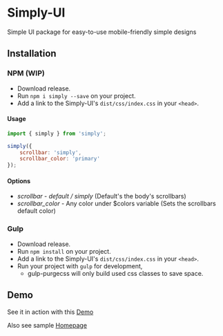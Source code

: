 # Simply-UI
Simple UI package for easy-to-use mobile-friendly simple designs

## Installation

### NPM (WIP)
- Download release.
- Run `npm i simply --save` on your project.
- Add a link to the Simply-UI's `dist/css/index.css` in your `<head>`.

#### Usage
``` javascript
import { simply } from 'simply';

simply({
    scrollbar: 'simply',
    scrollbar_color: 'primary'
});
```
#### Options

* *scrollbar* - _default / simply_ (Default's the body's scrollbars) 
* *scrollbar_color* - Any color under $colors variable (Sets the scrollbars default color) 

### Gulp
- Download release.
- Run `npm install` on your project.
- Add a link to the Simply-UI's `dist/css/index.css` in your `<head>`.
- Run your project with `gulp` for development,
  - gulp-purgecss will only build used css classes to save space.
## Demo

See it in action with this [Demo](https://benjamin-keller.github.io/Simply-UI/)

Also see sample [Homepage](https://benjamin-keller.github.io/Simply-UI/samples/homepage.html)

